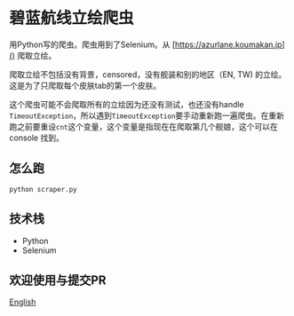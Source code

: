 # 碧蓝航线立绘爬虫
用Python写的爬虫。爬虫用到了Selenium。从 [https://azurlane.koumakan.jp]() 爬取立绘。

爬取立绘不包括没有背景，censored，没有舰装和别的地区（EN, TW) 的立绘。这是为了只爬取每个皮肤tab的第一个皮肤。

这个爬虫可能不会爬取所有的立绘因为还没有测试，也还没有handle `TimeoutException`，所以遇到`TimeoutException`要手动重新跑一遍爬虫。在重新跑之前要重设`cnt`这个变量，这个变量是指现在在爬取第几个舰娘，这个可以在 console 找到。

## 怎么跑
`python scraper.py`

## 技术栈
- Python
- Selenium

## 欢迎使用与提交PR

[English](https://github.com/hhdqirui/AzurLane_painting_scraper)
